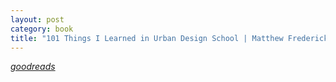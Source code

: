 ```yaml
---
layout: post
category: book
title: "101 Things I Learned in Urban Design School | Matthew Frederick, Vikas Mehta"
---
```


_[goodreads]()_
